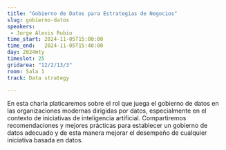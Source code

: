 ```yaml
---
title: "Gobierno de Datos para Estrategias de Negocios"
slug: gobierno-datos
speakers:
 - Jorge Alexis Rubio
time_start: 2024-11-05T15:00:00
time_end:   2024-11-05T15:40:00
day: 2024mty
timeslot: 25
gridarea: "12/2/13/3"
room: Sala 1
track: Data strategy

---
```



En esta charla platicaremos sobre el rol que juega el gobierno de datos en las organizaciones modernas dirigidas por datos, especialmente en el contexto de iniciativas de inteligencia artificial. Compartiremos recomendaciones y mejores prácticas para establecer un gobierno de datos adecuado y de esta manera mejorar el desempeño de cualquier iniciativa basada en datos.